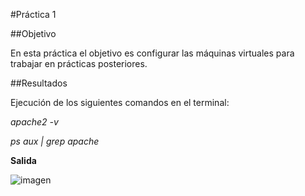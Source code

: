 #Práctica 1

##Objetivo

En esta práctica el objetivo es configurar las máquinas virtuales para trabajar en prácticas posteriores.

##Resultados

Ejecución de los siguientes comandos en el terminal:

*apache2 -v* 

*ps aux | grep apache*

**Salida** 

![imagen](https://github.com/marlenelisvas/SWAP/blob/master/Practicas/images/practica1%20_S3.png)

